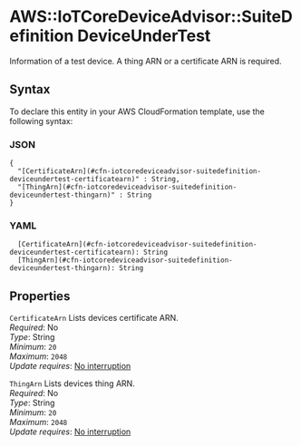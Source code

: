 # AWS::IoTCoreDeviceAdvisor::SuiteDefinition DeviceUnderTest<a name="aws-properties-iotcoredeviceadvisor-suitedefinition-deviceundertest"></a>

Information of a test device\. A thing ARN or a certificate ARN is required\.

## Syntax<a name="aws-properties-iotcoredeviceadvisor-suitedefinition-deviceundertest-syntax"></a>

To declare this entity in your AWS CloudFormation template, use the following syntax:

### JSON<a name="aws-properties-iotcoredeviceadvisor-suitedefinition-deviceundertest-syntax.json"></a>

```
{
  "[CertificateArn](#cfn-iotcoredeviceadvisor-suitedefinition-deviceundertest-certificatearn)" : String,
  "[ThingArn](#cfn-iotcoredeviceadvisor-suitedefinition-deviceundertest-thingarn)" : String
}
```

### YAML<a name="aws-properties-iotcoredeviceadvisor-suitedefinition-deviceundertest-syntax.yaml"></a>

```
  [CertificateArn](#cfn-iotcoredeviceadvisor-suitedefinition-deviceundertest-certificatearn): String
  [ThingArn](#cfn-iotcoredeviceadvisor-suitedefinition-deviceundertest-thingarn): String
```

## Properties<a name="aws-properties-iotcoredeviceadvisor-suitedefinition-deviceundertest-properties"></a>

`CertificateArn` <a name="cfn-iotcoredeviceadvisor-suitedefinition-deviceundertest-certificatearn"></a>
Lists devices certificate ARN\.  
_Required_: No  
_Type_: String  
_Minimum_: `20`  
_Maximum_: `2048`  
_Update requires_: [No interruption](https://docs.aws.amazon.com/AWSCloudFormation/latest/UserGuide/using-cfn-updating-stacks-update-behaviors.html#update-no-interrupt)

`ThingArn` <a name="cfn-iotcoredeviceadvisor-suitedefinition-deviceundertest-thingarn"></a>
Lists devices thing ARN\.  
_Required_: No  
_Type_: String  
_Minimum_: `20`  
_Maximum_: `2048`  
_Update requires_: [No interruption](https://docs.aws.amazon.com/AWSCloudFormation/latest/UserGuide/using-cfn-updating-stacks-update-behaviors.html#update-no-interrupt)
